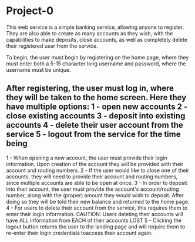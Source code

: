 # Project-0
This web service is a simple banking service, allowing anyone to register. They are also able to create as many accounts as they wish, with the capabilities to make deposits, close accounts, as well as completely delete their registered user from the service.

To begin, the user must begin by registering on the home page, where they must enter both a 5-15 character long username and password, where the username must be unique.

After registering, the user must log in, where they will be taken to the home screen. Here they have multiple options:
1 - open new accounts
2 - close existing accounts
3 - deposit into existing accounts
4 - delete their user account from the service
5 - logout from the service for the time being
------------------------------------------------
1 - When opening a new account, the user must provide their login information. 
    Upon creation of the account they will be provided with their account and routing numbers.
2 - If the user would like to close one of their accounts, they will need to provide their account and routing numbers, 
    since multiple accounts are able to be open at once.
3 - In order to deposit into their account, the user must provide the account's account/routing number, along with the (proper) amount they would wish to deposit. 
    After doing so they will be told their new balance and returned to the home page.
4 - For users to delete their account from the service, this requires them to enter their login information. 
    CAUTION: Users deleting their accounts will have ALL information from EACH of their accounts LOST
5 - Clicking the logout button returns the user to the landing page and will require them to re-enter their login credentials toaccess their account again.
